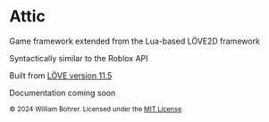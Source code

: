 # Attic

Game framework extended from the Lua-based LÖVE2D framework

Syntactically similar to the Roblox API

Built from [LÖVE version 11.5](https://github.com/love2d/love/releases/tag/11.5)

Documentation coming soon

<sub>&copy; 2024 William Bohrer. Licensed under the [MIT License](https://github.com/willbohrer/attic/blob/main/LICENSE).</sub>

